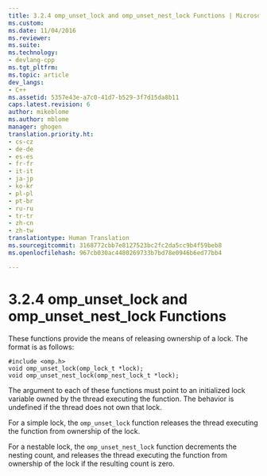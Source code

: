 ```yaml
---
title: 3.2.4 omp_unset_lock and omp_unset_nest_lock Functions | Microsoft Docs
ms.custom: 
ms.date: 11/04/2016
ms.reviewer: 
ms.suite: 
ms.technology:
- devlang-cpp
ms.tgt_pltfrm: 
ms.topic: article
dev_langs:
- C++
ms.assetid: 5357e43e-a7c0-41d7-b529-3f7d15da8b11
caps.latest.revision: 6
author: mikeblome
ms.author: mblome
manager: ghogen
translation.priority.ht:
- cs-cz
- de-de
- es-es
- fr-fr
- it-it
- ja-jp
- ko-kr
- pl-pl
- pt-br
- ru-ru
- tr-tr
- zh-cn
- zh-tw
translationtype: Human Translation
ms.sourcegitcommit: 3168772cbb7e8127523bc2fc2da5cc9b4f59beb8
ms.openlocfilehash: 967cb030ac4480269733b7bd78e0946b6ed77bb4

---
```

# 3.2.4 omp_unset_lock and omp_unset_nest_lock Functions
These functions provide the means of releasing ownership of a lock. The format is as follows:  
  
```  
#include <omp.h>  
void omp_unset_lock(omp_lock_t *lock);  
void omp_unset_nest_lock(omp_nest_lock_t *lock);  
```  
  
 The argument to each of these functions must point to an initialized lock variable owned by the thread executing the function. The behavior is undefined if the thread does not own that lock.  
  
 For a simple lock, the `omp_unset_lock` function releases the thread executing the function from ownership of the lock.  
  
 For a nestable lock, the `omp_unset_nest_lock` function decrements the nesting count, and releases the thread executing the function from ownership of the lock if the resulting count is zero.


<!--HONumber=Jan17_HO1-->


